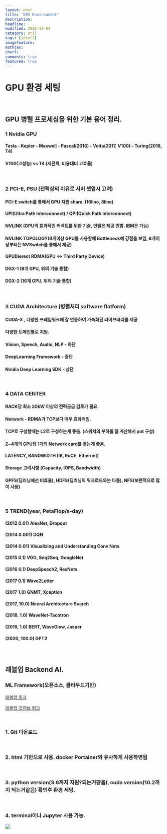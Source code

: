 ```yaml
---
layout: post
title: "GPU Environment"
description: 
headline: 
modified: 2020-11-04
category: util
tags: [jekyll]
imagefeature: 
mathjax: 
chart: 
comments: true
featured: true
---
```


# GPU 환경 세팅

<p>&nbsp;</p>

## GPU 병렬 프로세싱을 위한 기본 용어 정리.

### 1 Nvidia GPU  
#### Tesla - Kepler - Maxwell - Pascal(2016) - Volta(2017, V100) - Turing(2018, T4)
#### V100(고성능) vs T4 (저전력, 비용대비 고효율)

<p>&nbsp;</p>

### 2 PCI-E, PSU (전력상의 이유로 서버 셋업시 고려)
#### PCI-E switch를 통해서 GPU 자원 share. (16line, 8line) 
#### UPI(Ultra Path Interconnect) / QPI(Quick Path Interconnect)
#### NVLINK (GPU의 효과적인 커넥트를 위한 기술, 인텔은 제공 안함. IBM은 가능)
#### NVLINK TOPOLOGY(8개이상 GPU를 사용할때 Bottleneck에 강점을 보임, 8개이상부터는 NVSwitch를 통해서 제공)
#### GPUDierect RDMA(GPU <-> Third Party Device)
#### DGX-1 (8개 GPU, 위의 기술 통합)
#### DGX-2 (16개 GPU, 위의 기술 통합)

<p>&nbsp;</p>

### 3 CUDA Architecture (병렬처리 software flatform)
#### CUDA-X , 다양한 프레임워크에 잘 연동하여 가속화된 라이브러리를 제공
#### 다양한 도메인별로 지원. 
#### Vision, Speech, Audio, NLP  - 하단
#### DeepLearning Framework - 중단 
#### Nvidia Deep Learning SDK - 상단

<p>&nbsp;</p>

### 4 DATA CENTER
#### RACK당 최소 20kW 이상의 전력공급 검토가 필요.
#### Network - RDMA가 TCP보다 매우 효과적임. 
#### TCP로 구성할때는 L2로 구성하는게 좋음. (스위치의 부하를 잘 계산해서 pot 구성)
#### 2~4개의 GPU당 1개의 Network card를 꽂는게 좋음.
#### LATENCY, BANDWIDTH (IB, RoCE, Ethernet)
#### Storage 고려사항 (Capacity, IOPS, Bandwidth)
#### GPFS(딥러닝에선 비효율), HDFS(딥러닝의 워크로드와는 다름), NFS(보편적으로 많이 사용)

<p>&nbsp;</p>

### 5 TREND(year, PetaFlop/s-day)
#### (2012 0.01) AlexNet, Dropout 
#### (2014 0.001) DQN 
#### (2014 0.01) Visualizing and Understanding Conv Nets
#### (2015 0.1) VGG, Seq2Seq, GoogleNet
#### (2016 0.1) DeepSpeech2, ResNets
#### (2017 0.1) Wave2Letter
#### (2017 1.0) GNMT, Xception
#### (2017, 10.0) Neural Architecture Search
#### (2018, 1.0) WaveNet-Tacotron
#### (2019, 1.0) BERT, WaveGlow, Jasper
#### (2020, 100.0) GPT2

<p>&nbsp;</p>

#
## 래블업 Backend AI.
### ML Framework(오픈소스, 클라우드기반)

[래블업 링크](https://www.lablup.com/home)

[래블업 깃허브 링크](https://github.com/lablup/backend.ai)

<p>&nbsp;</p>

### 1. Git 다운로드

<p>&nbsp;</p>

### 2. html 기반으로 사용. docker Portainer와 유사하게 사용하면됨

<p>&nbsp;</p>

### 3. python version(3.6까지 지원?되는거같음), cuda version(10.2까지 되는거같음) 확인후 환경 세팅.

<p>&nbsp;</p>

### 4. terminal이나 Jupyter 사용 가능.

<img src="{{ site.url }}/images/Docker/2020_11_04/backendAI.png">

<p>&nbsp;</p>

